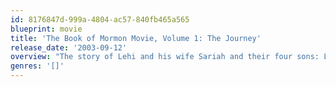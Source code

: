 ```yaml
---
id: 8176847d-999a-4804-ac57-840fb465a565
blueprint: movie
title: 'The Book of Mormon Movie, Volume 1: The Journey'
release_date: '2003-09-12'
overview: "The story of Lehi and his wife Sariah and their four sons: Laman, Lemuel, Sam, and Nephi. Lehi leaves Jerusalem because he prophesied unto the people concerning the destruction of Jerusalem, and they sought his life. He journeys into the wilderness with his family. He sends Nephi and his brethren back to Jerusalem after the brass plates and the family of Ishmael. The sons and daughters of Lehi marry the sons and daughters of Ishmael. They take their families and continue into the wilderness. Ishmael dies in the wilderness. They come to the sea. Nephi's brethren rebel against him. He confounds them, and builds a ship. They cross the sea to the promised land in the Americas. Lehi dies in the promised land. Nephi's brethren rebel against him again. Nephi departs again into the wilderness."
genres: '[]'
---
```

